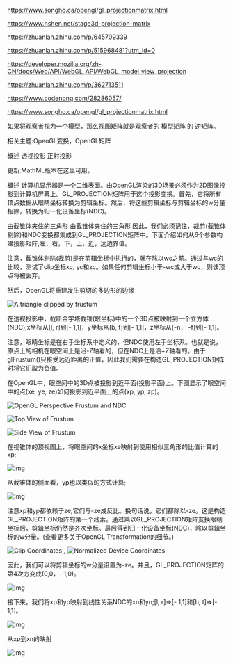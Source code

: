 https://www.songho.ca/opengl/gl_projectionmatrix.html

https://www.nshen.net/stage3d-projection-matrix

https://zhuanlan.zhihu.com/p/645709339

https://zhuanlan.zhihu.com/p/515968481?utm_id=0

https://developer.mozilla.org/zh-CN/docs/Web/API/WebGL_API/WebGL_model_view_projection

https://zhuanlan.zhihu.com/p/362713511

https://www.codenong.com/28286057/



https://www.songho.ca/opengl/gl_projectionmatrix.html



如果将观察者视为一个模型，那么视图矩阵就是观察者的 模型矩阵 的 逆矩阵。



相关主题:OpenGL变换，OpenGL矩阵

概述
透视投影
正射投影

更新:MathML版本在这里可用。

概述
计算机显示器是一个二维表面。由OpenGL渲染的3D场景必须作为2D图像投影到计算机屏幕上。GL_PROJECTION矩阵用于这个投影变换。首先，它将所有顶点数据从眼睛坐标转换为剪辑坐标。然后，将这些剪辑坐标与剪辑坐标的w分量相除，转换为归一化设备坐标(NDC)。

由截锥体夹住的三角形
由截锥体夹住的三角形
因此，我们必须记住，裁剪(截锥体剔除)和NDC变换都集成到GL_PROJECTION矩阵中。下面介绍如何从6个参数构建投影矩阵;左，右，下，上，近，远边界值。

注意，截锥体剔除(裁剪)是在剪辑坐标中执行的，就在除以wc之前。通过与wc的比较，测试了clip坐标xc, yc和zc。如果任何剪辑坐标小于-wc或大于wc，则该顶点将被丢弃。

然后，OpenGL将重建发生剪切的多边形的边缘

![A triangle clipped by frustum](https://www.songho.ca/opengl/files/gl_frustumclip.png)

在透视投影中，截断金字塔截锥(眼坐标)中的一个3D点被映射到一个立方体(NDC);x坐标从[l, r]到[- 1,1]，y坐标从[b, t]到[- 1,1]，z坐标从[-n， -f]到[- 1,1]。

注意，眼睛坐标是在右手坐标系中定义的，但NDC使用左手坐标系。也就是说，原点上的相机在眼空间上是沿-Z轴看的，但在NDC上是沿+Z轴看的。由于glFrustum()只接受远近距离的正值，因此我们需要在构造GL_PROJECTION矩阵时将它们取为负值。

在OpenGL中，眼空间中的3D点被投影到近平面(投影平面)上。下图显示了眼空间中的点(xe, ye, ze)如何投影到近平面上的点(xp, yp, zp)。

![OpenGL Perspective Frustum and NDC](https://www.songho.ca/opengl/files/gl_projectionmatrix01.png)

![Top View of Frustum](https://www.songho.ca/opengl/files/gl_projectionmatrix03.png)

![Side View of Frustum](https://www.songho.ca/opengl/files/gl_projectionmatrix04.png)

在视锥体的顶视图上，将眼空间的x坐标xe映射到使用相似三角形的比值计算的xp;

![img](https://www.songho.ca/opengl/files/gl_projectionmatrix_eq01.png)

从截锥体的侧面看，yp也以类似的方式计算;

![img](https://www.songho.ca/opengl/files/gl_projectionmatrix_eq02.png)

注意xp和yp都依赖于ze;它们与-ze成反比。换句话说，它们都除以-ze。这是构造GL_PROJECTION矩阵的第一个线索。通过乘以GL_PROJECTION矩阵变换眼睛坐标后，剪辑坐标仍然是齐次坐标。最后得到归一化设备坐标(NDC)，除以剪辑坐标的w分量。(查看更多关于OpenGL Transformation的细节。)

![Clip Coordinates](https://www.songho.ca/opengl/files/gl_transform08.png) ,  ![Normalized Device Coordinates](https://www.songho.ca/opengl/files/gl_transform12.png)

因此，我们可以将剪辑坐标的w分量设置为-ze。并且，GL_PROJECTION矩阵的第4次方变成(0,0，- 1,0)。



![img](https://www.songho.ca/opengl/files/gl_projectionmatrix_eq03.png)

接下来，我们将xp和yp映射到线性关系NDC的xn和yn;[l, r]⇒[- 1,1]和[b, t]⇒[- 1,1]。

![img](https://www.songho.ca/opengl/files/gl_projectionmatrix05.png)

   从xp到xn的映射

![img](https://www.songho.ca/opengl/files/gl_projectionmatrix_eq04.png)

